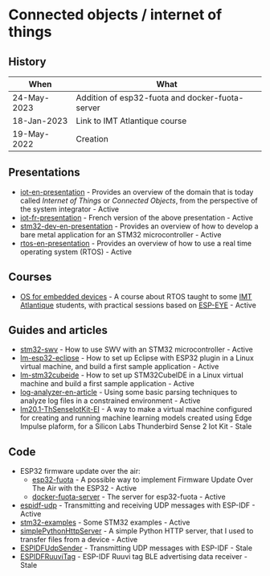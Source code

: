 # Connected objects / internet of things

## History

| When | What |
|------|------|
| 24-May-2023 | Addition of esp32-fuota and docker-fuota-server |
| 18-Jan-2023 | Link to IMT Atlantique course |
| 19-May-2022 | Creation |

## Presentations

* [iot-en-presentation](https://github.com/PascalBod/iot-en-presentation) - Provides an overview of the domain that is today called *Internet of Things* or *Connected Objects*, from the perspective of the system integrator - Active
* [iot-fr-presentation](https://github.com/PascalBod/iot-fr-presentation) - French version of the above presentation - Active
* [stm32-dev-en-presentation](https://github.com/PascalBod/stm32-dev-en-presentation) - Provides an overview of how to develop a bare metal application for an STM32 microcontroller - Active
* [rtos-en-presentation](https://github.com/PascalBod/rtos-en-presentation) - Provides an overview of how to use a real time operating system (RTOS) - Active

## Courses

* [OS for embedded devices](https://github.com/PascalBod/IMTAtlantique-2023) - A course about RTOS taught to some [IMT Atlantique](https://www.imt-atlantique.fr/en) students, with practical sessions based on [ESP-EYE](https://www.espressif.com/en/products/devkits/esp-eye/overview) - Active

## Guides and articles

* [stm32-swv](https://github.com/PascalBod/stm32-swv) - How to use SWV with an STM32 microcontroller - Active
* [lm-esp32-eclipse](https://github.com/PascalBod/lm-esp32-eclipse) - How to set up Eclipse with ESP32 plugin in a Linux virtual machine, and build a first sample application - Active
* [lm-stm32cubeide](https://github.com/PascalBod/lm-stm32cubeide) - How to set up STM32CubeIDE in a Linux virtual machine and build a first sample application - Active
* [log-analyzer-en-article](https://github.com/PascalBod/log-analyzer-en-article) - Using some basic parsing techniques to analyze log files in a constrained environment - Active
* [lm20.1-ThSenseIotKit-EI](https://github.com/PascalBod/lm20.1-ThSenseIotKit-EI) -  A way to make a virtual machine configured for creating and running machine learning models created using Edge Impulse plaform, for a Silicon Labs Thunderbird Sense 2 Iot Kit - Stale

## Code

* ESP32 firmware update over the air: 
  *  [esp32-fuota](https://github.com/PascalBod/esp32-fuota) - A possible way to implement Firmware Update Over The Air with the ESP32 - Active
  *  [docker-fuota-server](https://github.com/PascalBod/docker-fuota-server) - The server for esp32-fuota - Active
* [espidf-udp](https://github.com/PascalBod/espidf-udp) - Transmitting and receiving UDP messages with ESP-IDF - Active
* [stm32-examples](https://github.com/PascalBod/stm32-examples) - Some STM32 examples - Active
* [simplePythonHttpServer](https://github.com/PascalBod/simplePythonHttpServer) - A simple Python HTTP server, that I used to transfer files from a device - Active
* [ESPIDFUdpSender](https://github.com/PascalBod/ESPIDFUdpSender) - Transmitting UDP messages with ESP-IDF - Stale
* [ESPIDFRuuviTag](https://github.com/PascalBod/ESPIDFRuuviTag) - ESP-IDF Ruuvi tag BLE advertising data receiver - Stale
